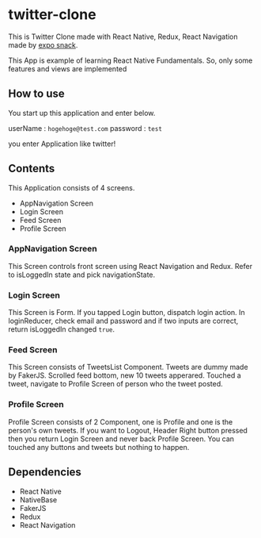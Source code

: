 # twitter-clone
This is Twitter Clone made with React Native, Redux, React Navigation made by [expo snack](https://snack.expo.io/@sasurau4/twitter-clone).

This App is example of learning React Native Fundamentals. So, only some features and views are implemented

## How to use
You start up this application and enter below. 

userName : `hogehoge@test.com`
password : `test`

you enter Application like twitter!


## Contents
This Application consists of 4 screens. 

- AppNavigation Screen
- Login Screen
- Feed Screen
- Profile Screen

### AppNavigation Screen
This Screen controls front screen using React Navigation and Redux.
Refer to isLoggedIn state and pick navigationState.

### Login Screen
This Screen is Form.
If you tapped Login button, dispatch login action.
In loginReducer, check email and password and if two inputs are correct, return isLoggedIn changed `true`.

### Feed Screen
This Screen consists of TweetsList Component.
Tweets are dummy made by FakerJS.
Scrolled feed bottom, new 10 tweets apperared.
Touched a tweet, navigate to Profile Screen of person who the tweet posted.

### Profile Screen
Profile Screen consists of 2 Component, one is Profile and one is the person's own tweets.
If you want to Logout, Header Right button pressed then you return Login Screen and never back Profile Screen. 
You can touched any buttons and tweets but nothing to happen.


## Dependencies
- React Native
- NativeBase
- FakerJS
- Redux
- React Navigation

